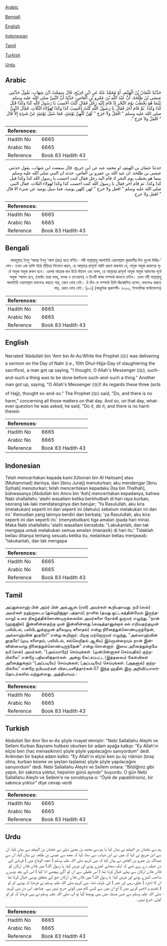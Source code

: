 [Arabic](#arabic)

[Bengali](#bengali)

[English](#english)

[Indonesian](#indonesian)

[Tamil](#tamil)

[Turkish](#turkish)

[Urdu](#urdu)

## Arabic


<div dir="rtl" lang="ar" style={{fontSize:'larger',backgroundColor:'#f8f9fa',padding:20}}>
حَدَّثَنَا عُثْمَانُ بْنُ الْهَيْثَمِ، أَوْ مُحَمَّدٌ عَنْهُ عَنِ ابْنِ جُرَيْجٍ، قَالَ سَمِعْتُ ابْنَ شِهَابٍ، يَقُولُ حَدَّثَنِي عِيسَى بْنُ طَلْحَةَ، أَنَّ عَبْدَ اللَّهِ بْنَ عَمْرِو بْنِ الْعَاصِ، حَدَّثَهُ أَنَّ النَّبِيَّ صلى الله عليه وسلم بَيْنَمَا هُوَ يَخْطُبُ يَوْمَ النَّحْرِ إِذْ قَامَ إِلَيْهِ رَجُلٌ فَقَالَ كُنْتُ أَحْسِبُ يَا رَسُولَ اللَّهِ كَذَا وَكَذَا قَبْلَ كَذَا وَكَذَا‏.‏ ثُمَّ قَامَ آخَرُ فَقَالَ يَا رَسُولَ اللَّهِ كُنْتُ أَحْسِبُ كَذَا وَكَذَا لِهَؤُلاَءِ الثَّلاَثِ‏.‏ فَقَالَ النَّبِيُّ صلى الله عليه وسلم ‏"‏ افْعَلْ وَلاَ حَرَجَ ‏"‏ لَهُنَّ كُلِّهِنَّ يَوْمَئِذٍ، فَمَا سُئِلَ يَوْمَئِذٍ عَنْ شَىْءٍ إِلاَّ قَالَ ‏"‏ افْعَلْ وَلاَ حَرَجَ ‏"‏‏.‏
</div>
<div style={{backgroundColor:'#f8f9fa',padding:20, marginBottom: 10}}><table> <thead> <tr> <th>References:</th> <th></th> </tr> </thead> <tbody><tr><td>Hadith No</td><td>6665</td></tr><tr><td>Arabic No</td><td>6665</td></tr><tr><td>Reference</td><td>Book 83 Hadith 43</td></tr></tbody></table></div>


<div dir="rtl" lang="ar" style={{fontSize:'larger',backgroundColor:'#f8f9fa',padding:20}}>
حدثنا عثمان بن الهيثم، او محمد عنه عن ابن جريج، قال سمعت ابن شهاب، يقول حدثني عيسى بن طلحة، ان عبد الله بن عمرو بن العاص، حدثه ان النبي صلى الله عليه وسلم بينما هو يخطب يوم النحر اذ قام اليه رجل فقال كنت احسب يا رسول الله كذا وكذا قبل كذا وكذا. ثم قام اخر فقال يا رسول الله كنت احسب كذا وكذا لهولاء الثلاث. فقال النبي صلى الله عليه وسلم " افعل ولا حرج " لهن كلهن يوميذ، فما سيل يوميذ عن شىء الا قال " افعل ولا حرج
</div>
<div style={{backgroundColor:'#f8f9fa',padding:20, marginBottom: 10}}><table> <thead> <tr> <th>References:</th> <th></th> </tr> </thead> <tbody><tr><td>Hadith No</td><td>6665</td></tr><tr><td>Arabic No</td><td>6665</td></tr><tr><td>Reference</td><td>Book 83 Hadith 43</td></tr></tbody></table></div>

## Bengali


<div dir="rtl" lang="bn" style={{fontSize:'larger',backgroundColor:'#f8f9fa',padding:20}}>
‘আবদুল্লাহ্ ইবনু ‘আমর ইবনু ‘আস (রাঃ) হতে বর্ণিত। নবী সাল্লাল্লাহু আলাইহি ওয়াসাল্লাম কুরবানীর দিন খুতবা দিচ্ছিলেন। তখন এক ব্যক্তি উঠে দাঁড়িয়ে নিবেদন করল, হে আল্লাহর রাসূল! আমি ধারণা করলাম যে, অমুক অমুক রুকনের পূর্বে অমুক অমুক রুকন হবে। এরপর আরেক জন উঠে দাঁড়াল এবং বলল, হে আল্লাহর রাসূল! অমুক অমুক আমলের পূর্বে অমুক ‘আমল হবে, (অর্থাৎ তারা যবহ্, হলক্ ও তাওয়াফ) এ তিনটি কাজ সম্পর্কে জানতে চাইল। তখন নবী সাল্লাল্লাহু আলাইহি ওয়াসাল্লাম বললেনঃ করতে পার, কোন দোষ নেই। ঐ দিন যে সম্পর্কে তিনি জিজ্ঞেসিত হলেন, বললেনঃ করতে পার, কোন দোষ নেই। [৮৩] (আধুনিক প্রকাশনী- ৬২০০, ইসলামিক ফাউন্ডেশন)
</div>
<div style={{backgroundColor:'#f8f9fa',padding:20, marginBottom: 10}}><table> <thead> <tr> <th>References:</th> <th></th> </tr> </thead> <tbody><tr><td>Hadith No</td><td>6665</td></tr><tr><td>Arabic No</td><td>6665</td></tr><tr><td>Reference</td><td>Book 83 Hadith 43</td></tr></tbody></table></div>

## English


<div dir="ltr" lang="en" style={{fontSize:'larger',backgroundColor:'#f8f9fa',padding:20}}>
Narrated 'Abdullah bin 'Amr bin Al-As:While the Prophet (ﷺ) was delivering a sermon on the Day of Nahr (i.e., 10th Dhul-Hijja-Day of slaughtering the sacrifice), a man got up saying, "I thought, O Allah's Messenger (ﷺ), such-and-such a thing was to be done before such-and-such a thing." Another man got up, saying, "O Allah's Messenger (ﷺ)! As regards these three (acts of Hajj), thought so-and-so." The Prophet (ﷺ) said, "Do, and there is no harm," concerning all those matters on that day. And so, on that day, whatever question he was asked, he said, "Do it, do it, and there is no harm therein
</div>
<div style={{backgroundColor:'#f8f9fa',padding:20, marginBottom: 10}}><table> <thead> <tr> <th>References:</th> <th></th> </tr> </thead> <tbody><tr><td>Hadith No</td><td>6665</td></tr><tr><td>Arabic No</td><td>6665</td></tr><tr><td>Reference</td><td>Book 83 Hadith 43</td></tr></tbody></table></div>

## Indonesian


<div dir="ltr" lang="id" style={{fontSize:'larger',backgroundColor:'#f8f9fa',padding:20}}>
Telah menceritakan kepada kami [Utsman bin Al Haitsam] atau [Muhammad] darinya, dari [Ibnu Juraij] menuturkan; aku mendengar [Ibnu Syihab] menuturkan; telah menceritakan kepadaku [Isa bin Thalhah], bahwasanya [Abdullah bin Amru bin 'Ash] menceritakan kepadanya, bahwa Nabi shallallahu 'alaihi wasallam ketika berkhutbah di hari raya kurban, seorang lak-laki mendatanginya dan berujar; 'Ya Rasulullah, aku kira (melakukan) seperti ini dan seperti ini (dahulu) sebelum melakukan ini dan ini.' Kemudian yang lainnya berdiri dan berkata; 'ya Rasulullah, aku kira seperti ini dan seperti ini.' (menyebutkan) tiga amalan (pada hari mina). Maka Nabi shallallahu 'alaihi wasallam bersabda: "Lakukanlah, dan tak mengapa untuk melakukan semua amalan (manasik) di hari itu.' Tidaklah beliau ditanya tentang sesuatu ketika itu, melainkan beliau menjawab: "lakukanlah, dan tak mengapa
</div>
<div style={{backgroundColor:'#f8f9fa',padding:20, marginBottom: 10}}><table> <thead> <tr> <th>References:</th> <th></th> </tr> </thead> <tbody><tr><td>Hadith No</td><td>6665</td></tr><tr><td>Arabic No</td><td>6665</td></tr><tr><td>Reference</td><td>Book 83 Hadith 43</td></tr></tbody></table></div>

## Tamil


<div dir="ltr" lang="ta" style={{fontSize:'larger',backgroundColor:'#f8f9fa',padding:20}}>
அப்துல்லாஹ் பின் அம்ர் பின் அல்ஆஸ் (ரலி) அவர்கள் கூறியதாவது: நபி (ஸல்) அவர்கள் நஹ்ருடைய (துல்ஹிஜ்ஜா பத்தாம்) நாளில் (தமது ஒட்டகத்தின்மேல் இருந்தவாறு) உரை நிகழ்த்திக்கொண்டிருக்கையில் அவர்களை நோக்கி ஒருவர் எழுந்து, “நான் (ஹஜ்ஜில்) இன்னின்னதற்கு முன் இன்னின்னது (ஷைத்தானுக்குக் கல் எறிவதற்குமுன் பலியிடல், பலியிடலுக்குமுன் தலைமுடி களைதல்) என்று நினைத்துக்கொண்டிருந்தேன், அல்லாஹ்வின் தூதரே!” என்று கூறினார். பிறகு மற்றொருவர் எழுந்து, “அல்லாஹ்வின் தூதரே! (முடி களைதல், பலியிடல், கல்லெறிதல் ஆகிய) இம்மூன்றையும் நான் இன்னின்னவாறு நினைத்துக்கொண்டிருந்தேன்” என்று சொன்னார். இவை அனைத்துக்குமே நபி (ஸல்) அவர்கள், “(அவ்வாறே) செய்யுங்கள். (முன்பின்னாகச் செய்வதில்) குற்றமில்லை” என்றே பதிலளித்தார்கள். அன்று கேட்கப்பட்ட (இத்தகைய) கேள்விகள் அனைத்துக்கும் “(அப்படியே) செய்யுங்கள்; (அப்படியே) செய்யுங்கள். (அதனால்) குற்றமில்லை” என்றே நபியவர்கள் விடையளித்தார்கள்.57 இந்த ஹதீஸ் இரு அறிவிப்பாளர்தொடர்களில் வந்துள்ளது. அத்தியாயம் :
</div>
<div style={{backgroundColor:'#f8f9fa',padding:20, marginBottom: 10}}><table> <thead> <tr> <th>References:</th> <th></th> </tr> </thead> <tbody><tr><td>Hadith No</td><td>6665</td></tr><tr><td>Arabic No</td><td>6665</td></tr><tr><td>Reference</td><td>Book 83 Hadith 43</td></tr></tbody></table></div>

## Turkish


<div dir="ltr" lang="tr" style={{fontSize:'larger',backgroundColor:'#f8f9fa',padding:20}}>
Abdullah İbn Amr İbn eı-As şöyle rivayet etmiştir: "Nebi Sallallahu Aleyhi ve Sellem Kurban Bayramı hutbesi okurken bir adam ayağa kalkıp: "Ey Allah'ın elçisi ben (hac menasikinin) şöyle şöyle yapılacağını sanıyordum" dedi. Ardından bir başka adam kalktı: "Ey Allah'ın elçisi ben şu üç rüknün (tıraş olma, kurban kesme ve şeytan taşlama) şöyle şöyle yapılacağını sanıyordum" dedi. Nebi Sallallahu Aleyhi ve Sellem onlara: "Bildiğiniz gibi yapın, bir sakınca yoktur, hepsinin günü aynıdır" buyurdu. O gün Nebi Sallallahu Aleyhi ve Sellem'e ne sorulduysa o: "Öyle de yapabilirsiniz, bir sakınca yoktur" diye cevap verdi
</div>
<div style={{backgroundColor:'#f8f9fa',padding:20, marginBottom: 10}}><table> <thead> <tr> <th>References:</th> <th></th> </tr> </thead> <tbody><tr><td>Hadith No</td><td>6665</td></tr><tr><td>Arabic No</td><td>6665</td></tr><tr><td>Reference</td><td>Book 83 Hadith 43</td></tr></tbody></table></div>

## Urdu


<div dir="rtl" lang="ur" style={{fontSize:'larger',backgroundColor:'#f8f9fa',padding:20}}>
ہم سے عثمان بن الہیثم نے بیان کیا یا ہم سے محمد بن یحییٰ ذہلی نے عثمان بن الہیثم سے بیان کیا، ان سے ابن جریج نے کہا کہ میں نے ابن شہاب سے سنا، کہا کہ مجھ سے عیسیٰ بن طلحہ نے بیان کیا، ان سے عبداللہ بن عمرو بن العاص نے بیان کیا کہ نبی کریم صلی اللہ علیہ وسلم ( حجۃ الوداع میں ) قربانی کے دن خطبہ دے رہے تھے کہ ایک صحابی کھڑے ہوئے اور عرض کیا، یا رسول اللہ! میں فلاں فلاں ارکان کو فلاں فلاں ارکان سے پہلے خیال کرتا تھا ( اس غلطی سے ان کو آگے پیچھے ادا کیا ) اس کے بعد دوسرے صاحب کھڑے ہوئے اور عرض کیا: یا رسول اللہ! میں فلاں فلاں ارکان حج کے متعلق یونہی خیال کرتا تھا ان کا اشارہ ( حلق، رمی اور نحر ) کی طرف تھا۔ نبی کریم صلی اللہ علیہ وسلم نے فرمایا کہ یونہی کر لو ( تقدیم و تاخیر کرنے میں ) آج ان میں سے کسی کام میں کوئی حرج نہیں ہے۔ چنانچہ اس دن نبی کریم صلی اللہ علیہ وسلم سے جس مسئلہ میں بھی پوچھا گیا تو آپ صلی اللہ علیہ وسلم نے یہی فرمایا کہ کر لو کوئی حرج نہیں۔
</div>
<div style={{backgroundColor:'#f8f9fa',padding:20, marginBottom: 10}}><table> <thead> <tr> <th>References:</th> <th></th> </tr> </thead> <tbody><tr><td>Hadith No</td><td>6665</td></tr><tr><td>Arabic No</td><td>6665</td></tr><tr><td>Reference</td><td>Book 83 Hadith 43</td></tr></tbody></table></div>